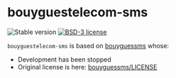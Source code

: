 # bouyguestelecom-sms

![Stable version](https://img.shields.io/badge/stable-1.0.0-blue.svg)
[![BSD-3 license](https://img.shields.io/badge/license-BSD--3--Clause-428F7E.svg)](https://tldrlegal.com/license/bsd-3-clause-license-%28revised%29)

`bouyguestelecom-sms` is based on [bouyguessms](https://github.com/tomsquest/bouyguessms) whose:
 * Development has been stopped
 * Original license is here: [bouyguessms/LICENSE](bouyguessms/LICENSE)
 